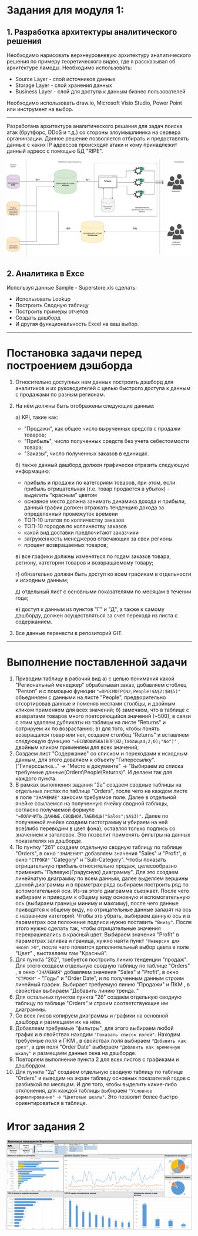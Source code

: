 # **Задания для модуля 1:**
## 1. Разработка архитектуры аналитического решения ##
Необходимо нарисовать верхнеуровневую архитектуру аналитического решения по примеру теоретического видео, где я рассказывал об архитектуре ламоды. Необходимо использовать:
- Source Layer - слой источников данных
- Storage Layer - слой хранения данных 
- Business Layer - слой для доступа к данным бизнес пользователей

Необходимо использовать draw.io, Microsoft Visio Studio, Power Point или инструмент на выбор.
___
Разработана архитектура аналитического решания для задач поиска атак (брутфорс, DDoS и т.д.) со стороны злоумышлиника на сервера органинзации. Данное решение позволяется отбирать и предоставлять данные с каких IP адрессов происходят атаки и кому принадлежит данный адресс с помощью БД "RIPE".

![Архитектура аналитического решения](https://github.com/ShustGF/data_learn/blob/main/DE-101/Module1/Архитектура%20аналитического%20решения.png)

## 2. Аналитика в Exce ##
Используя данные Sample - Superstore.xls сделать:
- Использовать Lookup
- Построить Сводную таблицу
- Построить примеры отчетов
- Создать дашборд
- И другая функциональность Excel на ваш выбор.
___

# Постановка задачи перед построением дэшборда
1. Относительно доступных нам данных построить дэшборд  для аналитиков и их руководителей с целью быстрого доступа к данным с продажами по разным регионам.
2. На нём должны быть отображены следующие данные:

	а) KPI, такие как:
	* "Продажи", как общее число вырученных средств с продажи товаров;
	* "Прибыль", число полученных средств без учета себестоимости товара;
	* "Заказы", число полученных заказов в единицах.

	б) также данный дашборд должен графически отразить следующую информацию:
	* прибыль и продажи по категориям товаров, при этом, если прибыль отрицательная (т.е. товар продается в убыток) - выделить "красным" цветом
	* основное место должна занимать динамика дохода и прибыли, данный график должен отражать тенденцию дохода за определенный промежуток времени
	* ТОП-10 штатов по колличеству заказов
	* ТОП-10 городов по колличеству заказов
	* какой вид доставки предпочитают заказчики
	* загруженность менеджеров отвечающих за свои регионы
	* процент возвращаемых товаров;

	в) все графики должны изменяться по годам заказов товара, региону, категории товаров и возвращаемому товару;

	г) обязательно должен быть доступ ко всем графикам в отдельности и исходным данным;

	д) отдельный лист с основными показателями по месяцам в течении года;

	е) доступ к данным из пунктов "Г" и "Д", а также к самому дэшборду, должен осуществляться за счет перехода из листа с содержанием. 
    
3. Все данные перенести в репозиторий GIT.
___
# Выполнение поставленной задачи
1. Приводим таблицу в рабочий вид
	а) с целью понимания какой "Региональный менеджер" обрабатывал заказ, добавляем стоблец "Person" и с помощью функции `"=ПРОСМОТР(N2;People!$A$2:$B$5)"` объединяем с данными на листе "People", предворительно отсортировав данные и поменяв местами столбцы, и двойным кликом применяем для всех значений;
	б) замечаем, что в таблице с возвратами товаров много повторяющийся значений (~500), в связи с этим удаляем дубликаты из таблицы на листе "Returns" и сотрируем их по возрастанию;
	в) для того, чтобы понять возвращался товар или нет, создаем столбец "Returns" и вставляем следующую функцию `"=ЕСЛИОШИБКА(ВПР(B2;Таблица4;2;0);"No")"` , двойным кликом применяем для всех значений;
2.	Создаем лист "Содержание" со списком и переходами к исходным данным, для этого доваляем к объекту "Гиперссылку".("Гиперссылка..." -> "Место в документе" -> "Выбираем из списка требуемые данные(Orders\People\Returns)". И делаем так для каждого пункта.
3. В рамках выполнения задания "2а" создаем сводные таблицы на отдельных листах по таблице "Orders", после чего на каждом листе в поле `"ЗНАЧЕНИЕ"` заносим требуемое поле. Далее в отдельной ячейке ссылаемся на полученную ячейку сводной таблицы, согласно получаемой формуле `"=ПОЛУЧИТЬ.ДАННЫЕ.СВОДНОЙ.ТАБЛИЦЫ("Sales";$A$3)"`. Далее по полученной ячейке создаем гистограмму и убираем на ней все(либо переводим в цвет фона), оставляя только подпись со значением и заголовок. Это позволит применять фильтры на данных показателях на дэшборде.
4. По пунтку "2б1" создаем отдельную сводную таблицу по таблице "Orders", в окно `"ЗНАЧЕНИЯ"` добавляем значения "Sales" и "Profit", в окно `"СТРОКИ"` "Category" и "Sub-Category". Чтобы показать отрицательную прибыль относительно продаж, целесообразно применить "Пулевую(Градусную) диаграмму". Для это создаем линейчатую диаграмму по всем данным, далее выделяем вершины данной диаграммы и в праметрах ряда выбираем построить ряд по вспомогательной оси. Из-за этого диаграмма съезжает. После чего выбираем и приводим к общему виду основную и вспомогательную ось (выбираем границы миниму и максиму), после чего данные приводятся к общему виду, но отрицательные данные залазят на ось с названием категорий. Чтобы это убрать, выбираем данную ось и в параметрах оси положение подписи нужно поставить `"Внизу"`. После этого нужно сделать так, чтобы отрицательные значения перекрашивались в красный цвет. Выбираем значения "Profit" в параметрах заливка и граница, нужно найти пункт `"Инверсия для чисел >0"`, после чего появится дополнительный выбор цвета в поле "Цвет" , выставляем там "Красный".
5. Для пункта "2б2", требуется построить линию тенденции "продаж".  Для этого создаем отдельную сводную таблицу по таблице "Orders" , в окно `"ЗНАЧЕНИЯ"` добавляем значения "Sales" и "Profit", в окно `"СТРОКИ"` - "Годы" и "Order Date", и по полученным данным строим линейный график. Выбирает требуемую линию "Продажи" и ПКМ , в свойствах выбираем "Добавить линию тренда.."
6. Для остальных пунктов пункта "2б" создаем отдельную сводную таблицу по таблице "Orders" и строим соответствующие им диаграммы. 
7. Со всех лисов копируем диаграммы и графики на основной дэшборд и размещаем их на нём.
8. Добавляем требуемые "фильтры", для этого выбираем любой график и в свойствах находим `"Показать список полей"`. Находим требуемые поля и ПКМ , в свойствах поля выбираем `"Добавить как срез"`, а для поля "Order Date" выбираем `"Добавить как временную шкалу"` и размещаем данные окна на дэшборде. 
9. Повторяем выполнение пункта 2 для всех листов с графиками и дэшбордом.
10. Для пункта "2д" создаем отдельную сводную таблицу по таблице "Orders" и выводим на экран таблицу основных показателей годов с разбивкой по месяцам. И для того, чтобы выделить какие-либо отклонения, для каждой таблицы выбираем `"Условное форматирование"` -> `"Цветовые шкалы"`. Это позволит более быстро ориентироваться в таблице.
# Итог задания 2

![Дашборд](https://github.com/ShustGF/data_learn/blob/main/DE-101/Module1/DASHBOARD.PNG)
